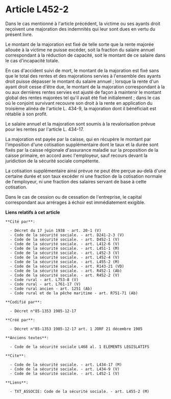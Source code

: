 # Article L452-2

Dans le cas mentionné à l'article précédent, la victime ou ses ayants droit reçoivent une majoration des indemnités qui leur
sont dues en vertu du présent livre. 

Le montant de la majoration est fixé de telle sorte que la rente majorée allouée à la victime ne puisse excéder, soit la
fraction du salaire annuel correspondant à la réduction de capacité, soit le montant de ce salaire dans le cas d'incapacité
totale. 

En cas d'accident suivi de mort, le montant de la majoration est fixé sans que le total des rentes et des majorations servies
à l'ensemble des ayants droit puisse dépasser le montant du salaire annuel ; lorsque la rente d'un ayant droit cesse d'être
due, le montant de la majoration correspondant à la ou aux dernières rentes servies est ajusté de façon à maintenir le
montant global des rentes majorées tel qu'il avait été fixé initialement ; dans le cas où le conjoint survivant recouvre son
droit à la rente en application du troisième alinéa de l'article L. 434-9, la majoration dont il bénéficiait est rétablie à
son profit. 

Le salaire annuel et la majoration sont soumis à la revalorisation prévue pour les rentes par l'article L. 434-17. 

La majoration est payée par la caisse, qui en récupère le montant par l'imposition d'une cotisation supplémentaire dont le
taux et la durée sont fixés par la caisse régionale d'assurance maladie sur la proposition de la caisse primaire, en accord
avec l'employeur, sauf recours devant la juridiction de la sécurité sociale compétente. 

La cotisation supplémentaire ainsi prévue ne peut être perçue au-delà d'une certaine durée et son taux excéder ni une
fraction de la cotisation normale de l'employeur, ni une fraction des salaires servant de base à cette cotisation. 

Dans le cas de cession ou de cessation de l'entreprise, le capital correspondant aux arrérages à échoir est immédiatement
exigible.

**Liens relatifs à cet article**

	**Cité par**:

	  - Décret du 17 juin 1938 - art. 20-1 (V)
	  - Code de la sécurité sociale. - art. D241-2-3 (V)
	  - Code de la sécurité sociale. - art. D452-1 (V)
	  - Code de la sécurité sociale. - art. L412-6 (V)
	  - Code de la sécurité sociale. - art. L451-1 (M)
	  - Code de la sécurité sociale. - art. L452-3 (V)
	  - Code de la sécurité sociale. - art. L452-4 (V)
	  - Code de la sécurité sociale. - art. L455-2 (M)
	  - Code de la sécurité sociale. - art. R143-21 (VD)
	  - Code de la sécurité sociale. - art. R452-1 (Ab)
	  - Code de la sécurité sociale. - art. R452-2 (V)
	  - Code rural - art. L753-8 (V)
	  - Code rural - art. L761-17 (V)
	  - Code rural ancien - art. 1251 (Ab)
	  - Code rural et de la pêche maritime - art. R751-71 (Ab)

	**Codifié par**:

	  - Décret n°85-1353 1985-12-17

	**Créé par**:

	  - Décret n°85-1353 1985-12-17 art. 1 JORF 21 décembre 1985

	**Anciens textes**:

	  - Code de la sécurité sociale L468 al. 1 ELEMENTS LEGISLATIFS

	**Cite**:

	  - Code de la sécurité sociale. - art. L434-17 (M)
	  - Code de la sécurité sociale. - art. L434-9 (V)
	  - Code de la sécurité sociale. - art. L452-1 (V)

	**Liens**:

	  - TXT_ASSOCIE: Code de la sécurité sociale. - art. L455-2 (M)
